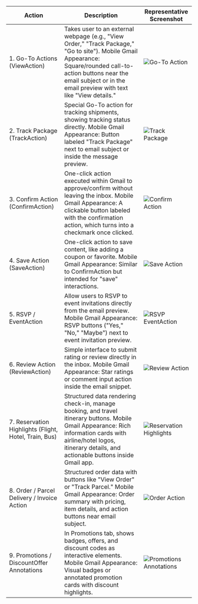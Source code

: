 | Action | Description | Representative Screenshot |
|--------|-------------|--------------------------|
| 1. Go-To Actions (ViewAction) | Takes user to an external webpage (e.g., "View Order," "Track Package," "Go to site"). Mobile Gmail Appearance: Square/rounded call-to-action buttons near the email subject or in the email preview with text like "View details." | ![Go-To Action](https://pbs.twimg.com/media/GDPF_MvW0AI5Rz1.png)  |
| 2. Track Package (TrackAction) | Special Go-To action for tracking shipments, showing tracking status directly. Mobile Gmail Appearance: Button labeled "Track Package" next to email subject or inside the message preview. | ![Track Package](https://jonathannen.com/images/semantic-email-sample.png)  |
| 3. Confirm Action (ConfirmAction) | One-click action executed within Gmail to approve/confirm without leaving the inbox. Mobile Gmail Appearance: A clickable button labeled with the confirmation action, which turns into a checkmark once clicked. | ![Confirm Action](https://pbs.twimg.com/media/FuVRcHLX0AANzpu.jpg)  |
| 4. Save Action (SaveAction) | One-click action to save content, like adding a coupon or favorite. Mobile Gmail Appearance: Similar to ConfirmAction but intended for "save" interactions. | ![Save Action](https://pbs.twimg.com/media/DM7EWSsU8AAdHg5.jpg)  |
| 5. RSVP / EventAction | Allow users to RSVP to event invitations directly from the email preview. Mobile Gmail Appearance: RSVP buttons ("Yes," "No," "Maybe") next to event invitation preview. | ![RSVP EventAction](https://jonathannen.com/images/semantic-email-sample.png)  |
| 6. Review Action (ReviewAction) | Simple interface to submit rating or review directly in the inbox. Mobile Gmail Appearance: Star ratings or comment input action inside the email snippet. | ![Review Action](https://jonathannen.com/images/semantic-email-sample.png)  |
| 7. Reservation Highlights (Flight, Hotel, Train, Bus) | Structured data rendering check-in, manage booking, and travel itinerary buttons. Mobile Gmail Appearance: Rich information cards with airline/hotel logos, itinerary details, and actionable buttons inside Gmail app. | ![Reservation Highlights](https://jonathannen.com/images/semantic-email-sample.png)  |
| 8. Order / Parcel Delivery / Invoice Action | Structured order data with buttons like "View Order" or "Track Parcel." Mobile Gmail Appearance: Order summary with pricing, item details, and action buttons near email subject. | ![Order Action](https://pbs.twimg.com/media/G2jQcRVaoAAoHFV.jpg)  |
| 9. Promotions / DiscountOffer Annotations | In Promotions tab, shows badges, offers, and discount codes as interactive elements. Mobile Gmail Appearance: Visual badges or annotated promotion cards with discount highlights. | ![Promotions Annotations](https://pbs.twimg.com/media/G2X1uSYbEAEIVVG.jpg)
